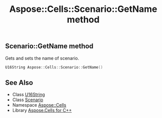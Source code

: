 ﻿---
title: Aspose::Cells::Scenario::GetName method
linktitle: GetName
second_title: Aspose.Cells for C++ API Reference
description: 'Aspose::Cells::Scenario::GetName method. Gets and sets the name of scenario in C++.'
type: docs
weight: 800
url: /cpp/aspose.cells/scenario/getname/
---
## Scenario::GetName method


Gets and sets the name of scenario.

```cpp
U16String Aspose::Cells::Scenario::GetName()
```

## See Also

* Class [U16String](../../u16string/)
* Class [Scenario](../)
* Namespace [Aspose::Cells](../../)
* Library [Aspose.Cells for C++](../../../)
